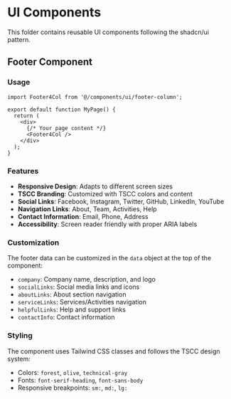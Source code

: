 # UI Components

This folder contains reusable UI components following the shadcn/ui pattern.

## Footer Component

### Usage

```tsx
import Footer4Col from '@/components/ui/footer-column';

export default function MyPage() {
  return (
    <div>
      {/* Your page content */}
      <Footer4Col />
    </div>
  );
}
```

### Features

- **Responsive Design**: Adapts to different screen sizes
- **TSCC Branding**: Customized with TSCC colors and content
- **Social Links**: Facebook, Instagram, Twitter, GitHub, LinkedIn, YouTube
- **Navigation Links**: About, Team, Activities, Help
- **Contact Information**: Email, Phone, Address
- **Accessibility**: Screen reader friendly with proper ARIA labels

### Customization

The footer data can be customized in the `data` object at the top of the component:

- `company`: Company name, description, and logo
- `socialLinks`: Social media links and icons
- `aboutLinks`: About section navigation
- `serviceLinks`: Services/Activities navigation
- `helpfulLinks`: Help and support links
- `contactInfo`: Contact information

### Styling

The component uses Tailwind CSS classes and follows the TSCC design system:
- Colors: `forest`, `olive`, `technical-gray`
- Fonts: `font-serif-heading`, `font-sans-body`
- Responsive breakpoints: `sm:`, `md:`, `lg:`
